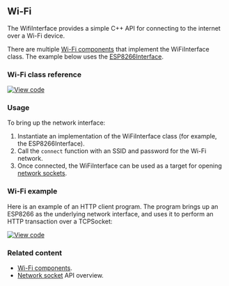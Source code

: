 ## Wi-Fi

The WifiInterface provides a simple C++ API for connecting to the internet over a Wi-Fi device.

There are multiple <a href="https://os.mbed.com/components/cat/wifi/" target="_blank">Wi-Fi components</a> that implement the WiFiInterface class. The example below uses the <a href="https://github.com/armmbed/esp8266-driver" target="_blank">ESP8266Interface</a>.

### Wi-Fi class reference

[![View code](http://www.mbed.com/embed/?type=library)](http://os-doc-builder.test.mbed.com/docs/v5.7/mbed-os-api-doxy/class_wi_fi_interface.html)

### Usage

To bring up the network interface:

1. Instantiate an implementation of the WiFiInterface class (for example, the ESP8266Interface).
1. Call the `connect` function with an SSID and password for the Wi-Fi network.
1. Once connected, the WiFiInterface can be used as a target for opening <a href="/docs/v5.7/reference/network-socket.html" target="_blank">network sockets</a>.

### Wi-Fi example

Here is an example of an HTTP client program. The program brings up an ESP8266 as the underlying network interface, and uses it to perform an HTTP transaction over a TCPSocket:

[![View code](https://www.mbed.com/embed/?url=https://os.mbed.com/teams/mbed_example/code/TCPSocketWiFi_Example/)](https://os.mbed.com/teams/mbed_example/code/TCPSocketWiFi_Example/file/6a4e57edc2b2/main.cpp)

### Related content

- <a href="https://os.mbed.com/components/cat/wifi/" target="_blank">Wi-Fi components</a>.
- <a href="/docs/v5.7/reference/network-socket.html" target="_blank">Network socket</a> API overview.
